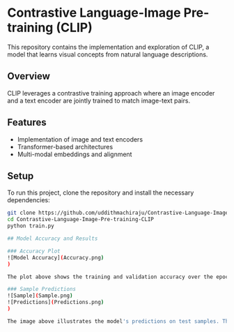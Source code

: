 # Contrastive Language-Image Pre-training (CLIP)

This repository contains the implementation and exploration of CLIP, a model that learns visual concepts from natural language descriptions.

## Overview
CLIP leverages a contrastive training approach where an image encoder and a text encoder are jointly trained to match image-text pairs.

## Features
- Implementation of image and text encoders
- Transformer-based architectures
- Multi-modal embeddings and alignment

## Setup
To run this project, clone the repository and install the necessary dependencies:
```bash
git clone https://github.com/uddithmachiraju/Contrastive-Language-Image-Pre-training-CLIP.git
cd Contrastive-Language-Image-Pre-training-CLIP
python train.py

## Model Accuracy and Results

### Accuracy Plot
![Model Accuracy](Accuracy.png)
)

The plot above shows the training and validation accuracy over the epochs.

### Sample Predictions
![Sample](Sample.png)
![Predictions](Predictions.png)
) 

The image above illustrates the model's predictions on test samples. The model successfully identifies and matches the images with their respective descriptions.


